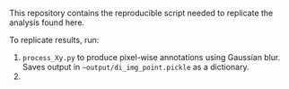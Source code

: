 This repository contains the reproducible script needed to replicate the analysis found here. 

To replicate results, run:

1. `process_Xy.py` to produce pixel-wise annotations using Gaussian blur. Saves output in `~output/di_img_point.pickle` as a dictionary.
2. 